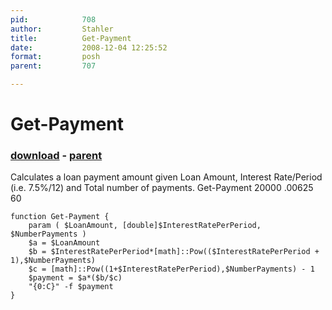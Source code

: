 ```yaml
---
pid:            708
author:         Stahler
title:          Get-Payment
date:           2008-12-04 12:25:52
format:         posh
parent:         707

---
```


# Get-Payment

### [download](//scripts/708.ps1) - [parent](//scripts/707.md)

Calculates a loan payment amount given Loan Amount, Interest Rate/Period (i.e. 7.5%/12) and Total number of payments.
Get-Payment 20000 .00625 60

```posh
function Get-Payment {
	param ( $LoanAmount, [double]$InterestRatePerPeriod, $NumberPayments )
	$a = $LoanAmount
	$b = $InterestRatePerPeriod*[math]::Pow(($InterestRatePerPeriod + 1),$NumberPayments)
	$c = [math]::Pow((1+$InterestRatePerPeriod),$NumberPayments) - 1
	$payment = $a*($b/$c)
	"{0:C}" -f $payment
}
```
